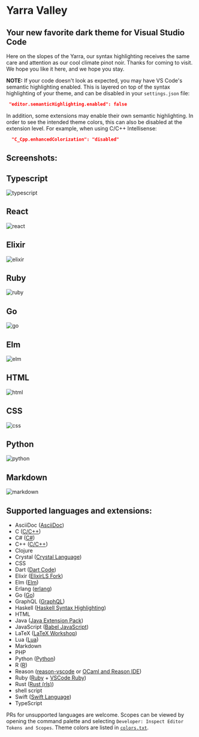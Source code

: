 # Yarra Valley
## Your new favorite dark theme for Visual Studio Code

Here on the slopes of the Yarra, our syntax highlighting receives the same care and attention as our cool climate pinot noir. Thanks for coming to visit. We hope you like it here, and we hope you stay.

**NOTE:** If your code doesn't look as expected, you may have VS Code's semantic highlighting enabled. This is layered on top of the syntax highlighting of your theme, and can be disabled in your `settings.json` file:

```json
 "editor.semanticHighlighting.enabled": false
```

In addition, some extensions may enable their own semantic highlighting. In order to see the intended theme colors, this can also be disabled at the extension level. For example, when using C/C++ Intellisense:

```json
  "C_Cpp.enhancedColorization": "disabled"
```

## Screenshots:

## Typescript
![typescript](./images/typescript.png)

## React
![react](./images/react.png)

## Elixir
![elixir](./images/elixir.png)

## Ruby
![ruby](./images/ruby.png)

## Go
![go](./images/go.png)

## Elm
![elm](./images/elm.png)

## HTML
![html](./images/html.png)

## CSS
![css](./images/css.png)

## Python
![python](./images/python.png)

## Markdown
![markdown](./images/markdown.png)

## Supported languages and extensions:

- AsciiDoc ([AsciiDoc](https://marketplace.visualstudio.com/items?itemName=joaompinto.asciidoctor-vscode))
- C ([C/C++](https://marketplace.visualstudio.com/items?itemName=ms-vscode.cpptools))
- C# ([C#](https://marketplace.visualstudio.com/items?itemName=ms-dotnettools.csharp))
- C++ ([C/C++](https://marketplace.visualstudio.com/items?itemName=ms-vscode.cpptools))
- Clojure
- Crystal ([Crystal Language](https://marketplace.visualstudio.com/items?itemName=faustinoaq.crystal-lang))
- CSS
- Dart ([Dart Code](https://marketplace.visualstudio.com/items?itemName=Dart-Code.dart-code))
- Elixir ([ElixirLS Fork](https://marketplace.visualstudio.com/items?itemName=elixir-lsp.elixir-ls))
- Elm ([Elm](https://marketplace.visualstudio.com/items?itemName=Elmtooling.elm-ls-vscode))
- Erlang ([erlang](https://marketplace.visualstudio.com/items?itemName=pgourlain.erlang))
- Go ([Go](https://marketplace.visualstudio.com/items?itemName=ms-vscode.Go))
- GraphQL ([GraphQL](https://marketplace.visualstudio.com/items?itemName=Prisma.vscode-graphql))
- Haskell ([Haskell Syntax Highlighting](https://marketplace.visualstudio.com/items?itemName=justusadam.language-haskell))
- HTML
- Java ([Java Extension Pack](https://marketplace.visualstudio.com/items?itemName=vscjava.vscode-java-pack))
- JavaScript ([Babel JavaScript](https://marketplace.visualstudio.com/items?itemName=mgmcdermott.vscode-language-babel))
- LaTeX ([LaTeX Workshop](https://marketplace.visualstudio.com/items?itemName=James-Yu.latex-workshop))
- Lua ([Lua](https://marketplace.visualstudio.com/items?itemName=sumneko.lua))
- Markdown
- PHP
- Python ([Python](https://marketplace.visualstudio.com/items?itemName=ms-python.python))
- R ([R](https://marketplace.visualstudio.com/items?itemName=Ikuyadeu.r))
- Reason ([reason-vscode](https://marketplace.visualstudio.com/items?itemName=jaredly.reason-vscode) or [OCaml and Reason IDE](https://marketplace.visualstudio.com/items?itemName=freebroccolo.reasonml))
- Ruby ([Ruby](https://marketplace.visualstudio.com/items?itemName=rebornix.Ruby) + [VSCode Ruby](https://marketplace.visualstudio.com/items?itemName=wingrunr21.vscode-ruby))
- Rust ([Rust (rls)](https://marketplace.visualstudio.com/items?itemName=rust-lang.rust))
- shell script
- Swift ([Swift Language](https://marketplace.visualstudio.com/items?itemName=Kasik96.swift))
- TypeScript

<!--
## Planned languages:

Priority:
- SQL

Then:
- F#
- Gleam
- Idris
- Julia
- Kotlin
- Objective-C
- OCaml
- Perl
- Pony
- reStructuredText
- Scala
- Scheme
- TLA+
-->

PRs for unsupported languages are welcome. Scopes can be viewed by opening the command palette and selecting `Developer: Inspect Editor Tokens and Scopes`. Theme colors are listed in [`colors.txt`](./colors.txt).
